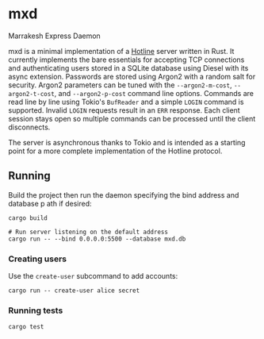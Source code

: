 # mxd
Marrakesh Express Daemon

mxd is a minimal implementation of a [Hotline](https://hotline.fandom.com/wiki/Virtual1%27s_Hotline_Server_Protocol_Guide) server written in Rust.
It currently implements the bare essentials for accepting TCP connections and
authenticating users stored in a SQLite database using Diesel with its async
extension. Passwords are stored using Argon2 with a random salt for security.
Argon2 parameters can be tuned with the `--argon2-m-cost`, `--argon2-t-cost`,
and `--argon2-p-cost` command line options.
Commands are read line by line using Tokio's `BufReader` and a simple `LOGIN`
command is supported. Invalid `LOGIN` requests result in an `ERR` response.
Each client session stays open so multiple commands can be processed until the
client disconnects.

The server is asynchronous thanks to Tokio and is intended as a starting point
for a more complete implementation of the Hotline protocol.

## Running

Build the project then run the daemon specifying the bind address and database p
ath if desired:

```
cargo build

# Run server listening on the default address
cargo run -- --bind 0.0.0.0:5500 --database mxd.db
```

### Creating users

Use the `create-user` subcommand to add accounts:

```
cargo run -- create-user alice secret
```

### Running tests

```
cargo test
```

